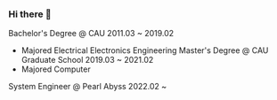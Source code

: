 ### Hi there 👋

Bachelor's Degree @ CAU 2011.03 ~ 2019.02
- Majored Electrical Electronics Engineering
Master's Degree   @ CAU Graduate School 2019.03 ~ 2021.02
- Majored Computer

System Engineer   @ Pearl Abyss 2022.02 ~ 
